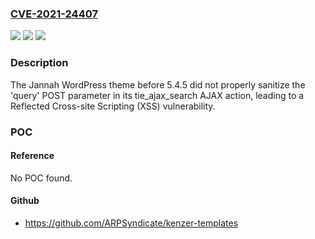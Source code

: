 ### [CVE-2021-24407](https://cve.mitre.org/cgi-bin/cvename.cgi?name=CVE-2021-24407)
![](https://img.shields.io/static/v1?label=Product&message=Jannah&color=blue)
![](https://img.shields.io/static/v1?label=Version&message=5.4.5%3C%205.4.5%20&color=brighgreen)
![](https://img.shields.io/static/v1?label=Vulnerability&message=CWE-79%20Cross-site%20Scripting%20(XSS)&color=brighgreen)

### Description

The Jannah WordPress theme before 5.4.5 did not properly sanitize the 'query' POST parameter in its tie_ajax_search AJAX action, leading to a Reflected Cross-site Scripting (XSS) vulnerability.

### POC

#### Reference
No POC found.

#### Github
- https://github.com/ARPSyndicate/kenzer-templates

